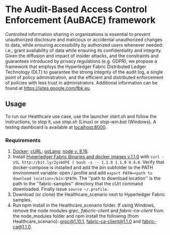 # The Audit-Based Access Control Enforcement (AuBACE) framework

Controlled information sharing in organizations is essential to prevent unauthorized disclosure and malicious or accidental unauthorized changes to data, while ensuring accessibility by authorized users whenever needed: i.e., grant availability of data while ensuring its confidentiality and integrity.
Given the diffusion and impact of insider attacks, and the constraints and guarantees introduced by privacy regulations (e.g. GDPR), we propose a framework that employs the Hyperledger Fabric Distributed Ledger Technology (DLT) to guarantee the strong integrity of the audit log, a single point of policy administration, and the efficient and distributed enforcement of policies with less trust in administrators.
Additional information can be found at https://sites.google.com/fbk.eu.

## Usage
To run our Healthcare use case, use the launcher *start.sh* and follow the instructions; to stop it, use *stop.sh* (Linux) or *stop-win.bat* (Windows). A testing dashboard is available at [localhost:8000](localhost:8000).

### Requirements
1.	[Docker](https://docs.docker.com); [cURL](http://curl.haxx.se/download.html); [goLang](https://golang.org/dl/); [node v. 8.16](https://nodejs.org/dist/latest-v8.x).
2. Install [Hyperledger Fabric Binaries and docker images v.1.1.0](https://hyperledger-fabric.readthedocs.io/en/release-1.4/install.html) with `curl -sSL http://bit.ly/2ysbOFE | bash -s -- 1.1.0 1.1.0 0.4.6`. Verify that docker-compose is installed and add the *bin* subfolder to the PATH environment variable: open \/.profile and add `export PATH=<path to download location>/bin:$PATH`. The ''path to download location'' is the path to the ''fabric-samples'' directory that the cUrl command downloaded. Finally issue `source ~/.profile`.
4.	Download (or clone) the Healthcare\_scenario next to Hyperledger Fabric samples.
5.	Run npm install in the Healthcare\_scenario folder. If using Windows, remove the node modules *grpc*, *fabcric-client* and *fabric-ca-client* from the node_modules folder and npm install the following (from Healthcare\_scenario): grpc@1.10.1, fabric-ca-client@1.1.0 and fabric-ca@1.1.0.
